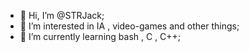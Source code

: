 - 👋 Hi, I’m @STRJack;
- 👀 I’m interested in IA , video-games and other things;
- 🌱 I’m currently learning bash , C , C++;
